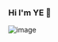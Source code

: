 ### Hi I'm YE 👋

![image](https://github.com/user-attachments/assets/b64480cb-1f8a-4fff-beac-41b9fd138cd2)
